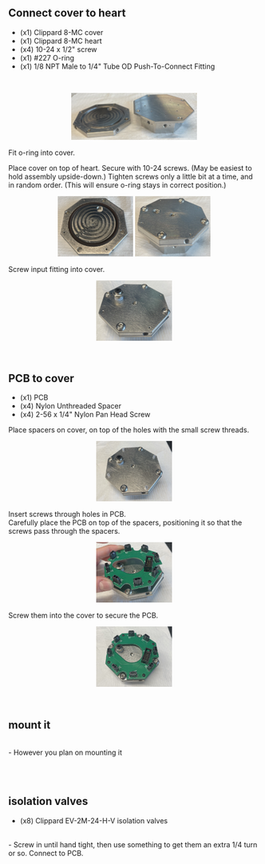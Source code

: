 ## Connect cover to heart

- (x1) Clippard 8-MC cover
- (x1) Clippard 8-MC heart
- (x4) 10-24 x 1/2" screw
- (x1) #227 O-ring
- (x1) 1/8 NPT Male to 1/4" Tube OD Push-To-Connect Fitting

<br>
<p align="center"><img src="images/images_assembly/assembly_01_heart_and_cover.jpg" width="50%"></p>

Fit o-ring into cover.  

Place cover on top of heart. Secure with 10-24 screws. (May be easiest to hold assembly upside-down.) Tighten screws only a little bit at a time, and in random order. (This will ensure o-ring stays in correct position.)  
<p align="center">
    <img src="images/images_assembly/assembly_02_cover_and_oring.jpg" width="30%">
    <img src="images/images_assembly/assembly_03_assembled.jpg" width="30%">
</p>

Screw input fitting into cover.  
<p align="center"><img src="images/images_assembly/assembly_04_input_fitting.jpg" width="30%"></p>
<br>


## PCB to cover

- (x1) PCB
- (x4) Nylon Unthreaded Spacer
- (x4) 2-56 x 1/4" Nylon Pan Head Screw

Place spacers on cover, on top of the holes with the small screw threads.  
<p align="center"><img src="images/images_assembly/assembly_05_spacers.jpg" width="30%"></p>

Insert screws through holes in PCB.  
Carefully place the PCB on top of the spacers, positioning it so that the screws pass through the spacers.  
<p align="center"><img src="images/images_assembly/assembly_06_PCB.jpg" width="30%"></p>

Screw them into the cover to secure the PCB.  
<p align="center"><img src="images/images_assembly/assembly_07_complete.jpg" width="30%"></p>
<br>


## mount it

<br>
- However you plan on mounting it

<br><br>


## isolation valves
 - (x8) Clippard EV-2M-24-H-V isolation valves

 <br>
 - Screw in until hand tight, then use something to get them an extra 1/4 turn or so. Connect to PCB.
<br><br>